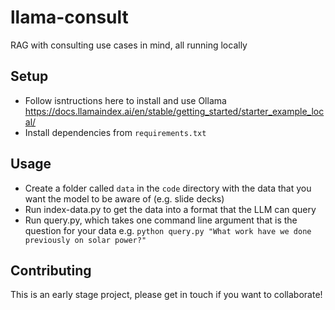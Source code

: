 # llama-consult
RAG with consulting use cases in mind, all running locally

## Setup
- Follow isntructions here to install and use Ollama https://docs.llamaindex.ai/en/stable/getting_started/starter_example_local/
- Install dependencies from `requirements.txt`

## Usage
- Create a folder called `data` in the `code` directory with the data that you want the model to be aware of (e.g. slide decks)
- Run index-data.py to get the data into a format that the LLM can query
- Run query.py, which takes one command line argument that is the question for your data e.g. `python query.py "What work have we done previously on solar power?"`

## Contributing
This is an early stage project, please get in touch if you want to collaborate!
